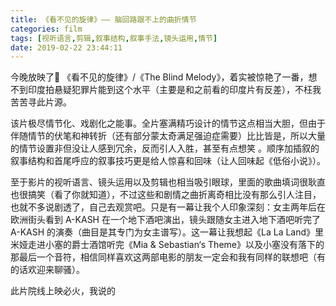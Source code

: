 ```yaml
---
title: 《看不见的旋律》—— 脑回路跟不上的曲折情节
categories: film
tags: [视听语言,剪辑,叙事结构,叙事手法,镜头运用,情节]
date: 2019-02-22 23:44:11
---
```


今晚放映了🎥 《看不见的旋律》/《The Blind Melody》，着实被惊艳了一番，想不到印度拍悬疑犯罪片能到这个水平（主要是和之前看的印度片有反差），不枉我苦苦寻此片源。

该片极尽情节化、戏剧化之能事。全片塞满精巧设计的情节这点相当大胆，但由于伴随情节的伏笔和神转折（还有部分蒙太奇满足强迫症需要）比比皆是，所以大量的情节设置非但没让人感到冗余，反而引人入胜，甚至有点想笑 。顺序加插叙的叙事结构和首尾呼应的叙事技巧更是给人惊喜和回味（让人回味起《低俗小说》）。

至于影片的视听语言、镜头运用以及剪辑也相当吸引眼球，里面的歌曲填词很耿直也很搞笑（看了你就知道），不过这些和剧情之曲折离奇相比没有那么引人注目，也就不多说剧透了，自己去观赏吧。只是有一幕让我个人印象深刻：女主两年后在欧洲街头看到 A-KASH 在一个地下酒吧演出，镜头跟随女主进入地下酒吧听完了 A-KASH 的演奏（曲目是其专门为女主谱写）。这一幕让我想起《La La Land》里米娅走进小塞的爵士酒馆听完《Mia &  Sebastian‘s Theme》以及小塞没有落下的那最后一个音符，相信同样喜欢这两部电影的朋友一定会和我有同样的联想吧（有的话欢迎来聊骚）。

此片院线上映必火，我说的 